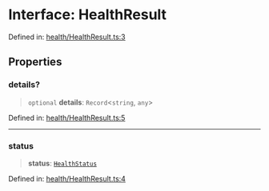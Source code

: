 # Interface: HealthResult

Defined in: [health/HealthResult.ts:3](https://github.com/actuatorjs/actuatorjs/blob/6840fb67c5d58adb0e25307e5b6fa05d6a0ee3d9/src/health/HealthResult.ts#L3)

## Properties

### details?

> `optional` **details**: `Record`\<`string`, `any`\>

Defined in: [health/HealthResult.ts:5](https://github.com/actuatorjs/actuatorjs/blob/6840fb67c5d58adb0e25307e5b6fa05d6a0ee3d9/src/health/HealthResult.ts#L5)

***

### status

> **status**: [`HealthStatus`](../type-aliases/HealthStatus.md)

Defined in: [health/HealthResult.ts:4](https://github.com/actuatorjs/actuatorjs/blob/6840fb67c5d58adb0e25307e5b6fa05d6a0ee3d9/src/health/HealthResult.ts#L4)
